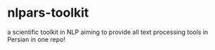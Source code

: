 # nlpars-toolkit
a scientific toolkit in NLP aiming to provide all text processing tools in Persian in one repo!
